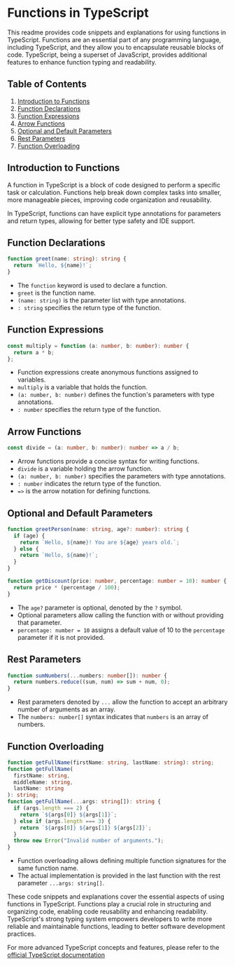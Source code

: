 # Functions in TypeScript

This readme provides code snippets and explanations for using functions in TypeScript. Functions are an essential part of any programming language, including TypeScript, and they allow you to encapsulate reusable blocks of code. TypeScript, being a superset of JavaScript, provides additional features to enhance function typing and readability.

## Table of Contents

1. [Introduction to Functions](#introduction-to-functions)
2. [Function Declarations](#function-declarations)
3. [Function Expressions](#function-expressions)
4. [Arrow Functions](#arrow-functions)
5. [Optional and Default Parameters](#optional-and-default-parameters)
6. [Rest Parameters](#rest-parameters)
7. [Function Overloading](#function-overloading)

## Introduction to Functions

A function in TypeScript is a block of code designed to perform a specific task or calculation. Functions help break down complex tasks into smaller, more manageable pieces, improving code organization and reusability.

In TypeScript, functions can have explicit type annotations for parameters and return types, allowing for better type safety and IDE support.

## Function Declarations

```typescript
function greet(name: string): string {
  return `Hello, ${name}!`;
}
```

- The `function` keyword is used to declare a function.
- `greet` is the function name.
- `(name: string)` is the parameter list with type annotations.
- `: string` specifies the return type of the function.

## Function Expressions

```typescript
const multiply = function (a: number, b: number): number {
  return a * b;
};
```

- Function expressions create anonymous functions assigned to variables.
- `multiply` is a variable that holds the function.
- `(a: number, b: number)` defines the function's parameters with type annotations.
- `: number` specifies the return type of the function.

## Arrow Functions

```typescript
const divide = (a: number, b: number): number => a / b;
```

- Arrow functions provide a concise syntax for writing functions.
- `divide` is a variable holding the arrow function.
- `(a: number, b: number)` specifies the parameters with type annotations.
- `: number` indicates the return type of the function.
- `=>` is the arrow notation for defining functions.

## Optional and Default Parameters

```typescript
function greetPerson(name: string, age?: number): string {
  if (age) {
    return `Hello, ${name}! You are ${age} years old.`;
  } else {
    return `Hello, ${name}!`;
  }
}

function getDiscount(price: number, percentage: number = 10): number {
  return price * (percentage / 100);
}
```

- The `age?` parameter is optional, denoted by the `?` symbol.
- Optional parameters allow calling the function with or without providing that parameter.
- `percentage: number = 10` assigns a default value of 10 to the `percentage` parameter if it is not provided.

## Rest Parameters

```typescript
function sumNumbers(...numbers: number[]): number {
  return numbers.reduce((sum, num) => sum + num, 0);
}
```

- Rest parameters denoted by `...` allow the function to accept an arbitrary number of arguments as an array.
- The `numbers: number[]` syntax indicates that `numbers` is an array of numbers.

## Function Overloading

```typescript
function getFullName(firstName: string, lastName: string): string;
function getFullName(
  firstName: string,
  middleName: string,
  lastName: string
): string;
function getFullName(...args: string[]): string {
  if (args.length === 2) {
    return `${args[0]} ${args[1]}`;
  } else if (args.length === 3) {
    return `${args[0]} ${args[1]} ${args[2]}`;
  }
  throw new Error("Invalid number of arguments.");
}
```

- Function overloading allows defining multiple function signatures for the same function name.
- The actual implementation is provided in the last function with the rest parameter `...args: string[]`.

These code snippets and explanations cover the essential aspects of using functions in TypeScript. Functions play a crucial role in structuring and organizing code, enabling code reusability and enhancing readability. TypeScript's strong typing system empowers developers to write more reliable and maintainable functions, leading to better software development practices.

For more advanced TypeScript concepts and features, please refer to the [official TypeScript documentation ](https://www.typescriptlang.org/docs/handbook/typescript-from-scratch.html)
